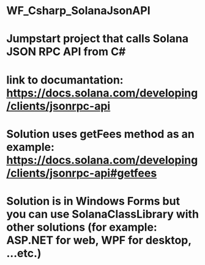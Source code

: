 # WF_Csharp_SolanaJsonAPI
# Jumpstart project that calls Solana JSON RPC API from C#
# link to documantation: https://docs.solana.com/developing/clients/jsonrpc-api
# Solution uses getFees method as an example: https://docs.solana.com/developing/clients/jsonrpc-api#getfees
# Solution is in Windows Forms but you can use SolanaClassLibrary with other solutions (for example: ASP.NET for web, WPF for desktop, ...etc.)
 
